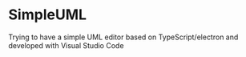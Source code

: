 # SimpleUML
Trying to have a simple UML editor based on TypeScript/electron and developed with Visual Studio Code
